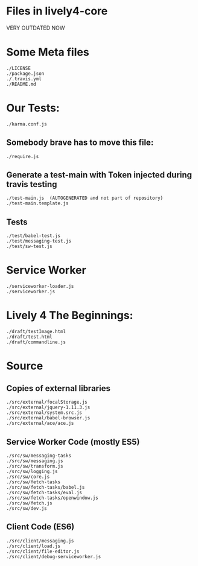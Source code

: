 # Files in lively4-core

VERY OUTDATED NOW

# Some Meta files

	./LICENSE
	./package.json
	./.travis.yml
	./README.md

# Our Tests:

	./karma.conf.js

## Somebody brave has to move this file:

	./require.js

## Generate a test-main with Token injected during travis testing

	./test-main.js  (AUTOGENERATED and not part of repository)
	./test-main.template.js

## Tests
	./test/babel-test.js
	./test/messaging-test.js
	./test/sw-test.js

# Service Worker

	./serviceworker-loader.js
	./serviceworker.js

# Lively 4 The Beginnings:

	./draft/testImage.html
	./draft/test.html
	./draft/commandline.js

# Source

## Copies of external libraries

	./src/external/focalStorage.js
	./src/external/jquery-1.11.3.js
	./src/external/system.src.js
	./src/external/babel-browser.js
	./src/external/ace/ace.js


## Service Worker Code (mostly ES5)

	./src/sw/messaging-tasks
	./src/sw/messaging.js
	./src/sw/transform.js
	./src/sw/logging.js
	./src/sw/core.js
	./src/sw/fetch-tasks
	./src/sw/fetch-tasks/babel.js
	./src/sw/fetch-tasks/eval.js
	./src/sw/fetch-tasks/openwindow.js
	./src/sw/fetch.js
	./src/sw/dev.js

## Client Code (ES6)

	./src/client/messaging.js
	./src/client/load.js
	./src/client/file-editor.js
	./src/client/debug-serviceworker.js

